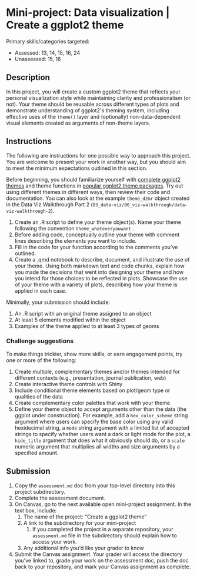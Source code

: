 # Mini-project: Data visualization | Create a ggplot2 theme

Primary skills/categories targeted:

- Assessed: 13, 14, 15, 16, 24
- Unassessed: 15, 16

## Description

In this project, you will create a custom ggplot2 theme that reflects your personal visualization style while maintaining clarity and professionalism (or not). Your theme should be reusable across different types of plots and demonstrate understanding of ggplot2's theming system, including effective uses of the `theme()` layer and (optionally) non-data-dependent visual elements created as arguments of non-theme layers.

## Instructions

The following are instructions for one possible way to approach this project. You are welcome to present your work in another way, but you should aim to meet the minimum expectations outlined in this section.

Before beginning, you should familiarize yourself with [complete ggplot2 themes](https://ggplot2.tidyverse.org/reference/ggtheme.html) and theme functions in [popular ggplot2 theme packages](https://r-charts.com/ggplot2/themes/#in-built). Try out using different themes in different ways, then review their code and documentation. You can also look at the example `theme_d2mr` object created in the Data Viz Walkthrough Part 2 (`03_data-viz/00_viz-walkthrough/data-viz-walkthrough-2`).

1. Create an .R script to define your theme object(s). Name your theme following the convention `theme_whateveryouwant` . 
2. Before adding code, conceptually outline your theme with comment lines describing the elements you want to include.
3. Fill in the code for your function according to the comments you’ve outlined.
4. Create a .qmd notebook to describe, document, and illustrate the use of your theme. Using both markdown text and code chunks, explain how you made the decisions that went into designing your theme and how you intend for those choices to be reflected in plots. Showcase the use of your theme with a variety of plots, describing how your theme is applied in each case.

Minimally, your submission should include:

1. An .R script with an original theme assigned to an object
2. At least 5 elements modified within the object
3. Examples of the theme applied to at least 3 types of geoms

### Challenge suggestions

To make things trickier, show more skills, or earn engagement points, try one or more of the following:

1. Create multiple, complementary themes and/or themes intended for different contexts (e.g., presentation, journal publication, web)
2. Create interactive theme controls with Shiny
3. Include conditional theme elements based on plot/geom type or qualities of the data
4. Create complementary color palettes that work with your theme
5. Define your theme object to accept arguments other than the data (the ggplot under construction). For example, add a `hex_color_scheme` string argument where users can specify the base color using any valid hexidecimal string, a `mode` string argument with a limited list of accepted strings to specify whether users want a dark or light mode for the plot, a `hide_title` argument that does what it obviously should do, or a `scale` numeric argument that multiplies all widths and size arguments by a specified amount.

## Submission

1. Copy the `assessment.md` doc from your top-level directory into this project subdirectory.
2. Complete the assessment document.
3. On Canvas, go to the next available open mini-project assignment. In the text box, include:
    1. The name of the project: “Create a ggplot2 theme”
    2. A link to the subdirectory for your mini-project
        1. If you completed the project in a separate repository, your `assessment.md` file in the subdirectory should explain how to access your work.
    3. Any additional info you'd like your grader to know
4. Submit the Canvas assignment. Your grader will access the directory you've linked to, grade your work on the assessment doc, push the doc back to your repository, and mark your Canvas assignment as complete.